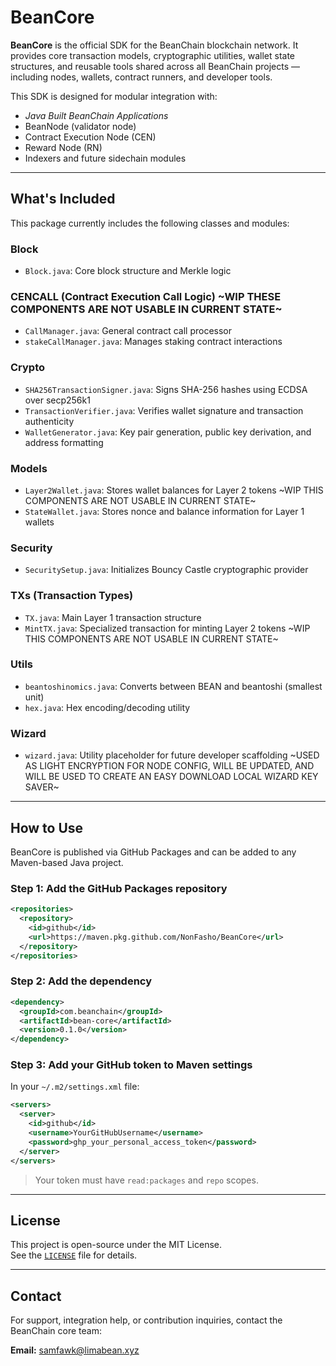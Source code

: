 # BeanCore

**BeanCore** is the official SDK for the BeanChain blockchain network. It provides core transaction models, cryptographic utilities, wallet state structures, and reusable tools shared across all BeanChain projects — including nodes, wallets, contract runners, and developer tools.

This SDK is designed for modular integration with:
- *Java Built BeanChain Applications*
- BeanNode (validator node)
- Contract Execution Node (CEN)
- Reward Node (RN)
- Indexers and future sidechain modules

---

## What's Included

This package currently includes the following classes and modules:

### Block
- `Block.java`: Core block structure and Merkle logic

### CENCALL (Contract Execution Call Logic) ~WIP THESE COMPONENTS ARE NOT USABLE IN CURRENT STATE~
- `CallManager.java`: General contract call processor
- `stakeCallManager.java`: Manages staking contract interactions

### Crypto
- `SHA256TransactionSigner.java`: Signs SHA-256 hashes using ECDSA over secp256k1
- `TransactionVerifier.java`: Verifies wallet signature and transaction authenticity
- `WalletGenerator.java`: Key pair generation, public key derivation, and address formatting

### Models
- `Layer2Wallet.java`: Stores wallet balances for Layer 2 tokens ~WIP THIS COMPONENTS ARE NOT USABLE IN CURRENT STATE~
- `StateWallet.java`: Stores nonce and balance information for Layer 1 wallets

### Security
- `SecuritySetup.java`: Initializes Bouncy Castle cryptographic provider

### TXs (Transaction Types)
- `TX.java`: Main Layer 1 transaction structure
- `MintTX.java`: Specialized transaction for minting Layer 2 tokens ~WIP THIS COMPONENTS ARE NOT USABLE IN CURRENT STATE~

### Utils
- `beantoshinomics.java`: Converts between BEAN and beantoshi (smallest unit)
- `hex.java`: Hex encoding/decoding utility

### Wizard
- `wizard.java`: Utility placeholder for future developer scaffolding ~USED AS LIGHT ENCRYPTION FOR NODE CONFIG, WILL BE UPDATED, AND WILL BE USED TO CREATE AN EASY DOWNLOAD LOCAL WIZARD KEY SAVER~

---

## How to Use

BeanCore is published via GitHub Packages and can be added to any Maven-based Java project.

### Step 1: Add the GitHub Packages repository

```xml
<repositories>
  <repository>
    <id>github</id>
    <url>https://maven.pkg.github.com/NonFasho/BeanCore</url>
  </repository>
</repositories>
```

### Step 2: Add the dependency

```xml
<dependency>
  <groupId>com.beanchain</groupId>
  <artifactId>bean-core</artifactId>
  <version>0.1.0</version>
</dependency>
```

### Step 3: Add your GitHub token to Maven settings

In your `~/.m2/settings.xml` file:

```xml
<servers>
  <server>
    <id>github</id>
    <username>YourGitHubUsername</username>
    <password>ghp_your_personal_access_token</password>
  </server>
</servers>
```

> Your token must have `read:packages` and `repo` scopes.

---

## License

This project is open-source under the MIT License.  
See the [`LICENSE`](LICENSE) file for details.

---

## Contact

For support, integration help, or contribution inquiries, contact the BeanChain core team:

**Email:** samfawk@limabean.xyz


